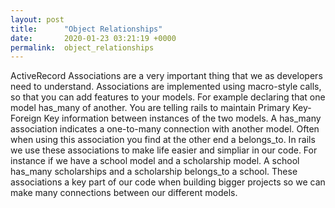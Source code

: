```yaml
---
layout: post
title:      "Object Relationships"
date:       2020-01-23 03:21:19 +0000
permalink:  object_relationships
---
```


ActiveRecord Associations are a very important thing that we as developers need to understand. Associations are implemented using macro-style calls, so that you can add features to your models. For example declaring that one model has_many of another. You are telling rails to maintain Primary Key-Foreign Key information between instances of the two models. A has_many association indicates a one-to-many connection with another model. Often when using this association you find at the other end a belongs_to. In rails we use these associations to make life easier and simpliar in our code. For instance if we have a school model and a scholarship model. A school has_many scholarships and a scholarship belongs_to a school. These associations a key part of our code when building bigger projects so we can make many connections between our different models.
